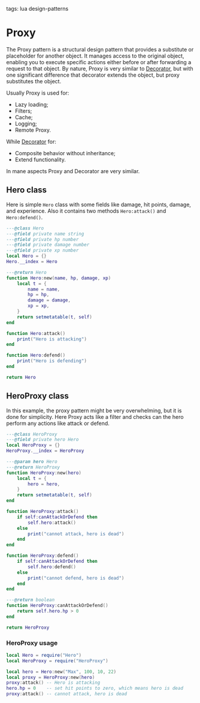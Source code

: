 <!-- Description: The Proxy pattern is a structural design pattern that provides a substitute or placeholder for another object. It manages access to the original object, enabling you to execute specific actions either before or after forwarding a request to that object. Check Proxy implementation in Lua. -->

tags: lua design-patterns

# Proxy

The Proxy pattern is a structural design pattern that provides a substitute or placeholder for another object. It
manages access to the original object, enabling you to execute specific actions either before or after forwarding a
request to that object. By nature, Proxy is very similar to [Decorator](/post/design-pattern-decorator.html), but with
one significant difference that decorator extends the object, but proxy substitutes the object.

Usually Proxy is used for:

- Lazy loading;
- Filters;
- Cache;
- Logging;
- Remote Proxy.

While [Decorator](/post/design-pattern-decorator.html) for:

- Composite behavior without inheritance;
- Extend functionality.

In mane aspects Proxy and Decorator are very similar.

## Hero class

Here is simple `Hero` class with some fields like damage, hit points, damage, and experience. Also it contains two
methods `Hero:attack()` and `Hero:defend()`.

```lua
---@class Hero
---@field private name string
---@field private hp number
---@field private damage number
---@field private xp number
local Hero = {}
Hero.__index = Hero

---@return Hero
function Hero:new(name, hp, damage, xp)
	local t = {
		name = name,
		hp = hp,
		damage = damage,
		xp = xp,
	}
	return setmetatable(t, self)
end

function Hero:attack()
	print("Hero is attacking")
end

function Hero:defend()
	print("Hero is defending")
end

return Hero
```

## HeroProxy class

In this example, the proxy pattern might be very overwhelming, but it is done for simplicity. Here Proxy acts like a
filter and checks can the hero perform any actions like attack or defend.

```lua
---@class HeroProxy
---@field private hero Hero
local HeroProxy = {}
HeroProxy.__index = HeroProxy

---@param hero Hero
---@return HeroProxy
function HeroProxy:new(hero)
	local t = {
		hero = hero,
	}
	return setmetatable(t, self)
end

function HeroProxy:attack()
	if self:canAttackOrDefend then
		self.hero:attack()
	else
		print("cannot attack, hero is dead")
	end
end

function HeroProxy:defend()
	if self:canAttackOrDefend then
		self.hero:defend()
	else
		print("cannot defend, hero is dead")
	end
end

---@return boolean
function HeroProxy:canAttackOrDefend()
	return self.hero.hp > 0
end

return HeroProxy
```

### HeroProxy usage

```lua
local Hero = require("Hero")
local HeroProxy = require("HeroProxy")

local hero = Hero:new("Max", 100, 10, 22)
local proxy = HeroProxy:new(hero)
proxy:attack() -- Hero is attacking
hero.hp = 0    -- set hit points to zero, which means hero is dead
proxy:attack() -- cannot attack, hero is dead
```